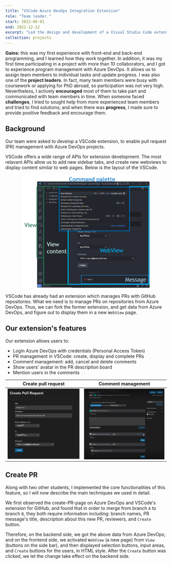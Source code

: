 ```yaml
---
title: "VSCode-Azure DevOps Integration Extension"
role: "Team leader."
start: 2022-09-01
end: 2022-12-22
excerpt: "Led the design and development of a Visual Studio Code extension enabling pull request (PR) workflows with Azure DevOps.<br/><img src='/images/projects/extension-comment-management.png' width='400' />"
collection: projects
---
```


**Gains:** this was my first experience with front-end and back-end programming, and I learned how they work together. In addition, it was my first time participating in a project with more than 10 collaborators, and I got to experience program management with Azure DevOps. It allows us to assign team members to individual tasks and update progress. I was also one of the **project leaders**. In fact, many team members were busy with coursework or applying for PhD abroad, so participation was not very high. Nevertheless, I actively **encouraged** most of them to take part and communicated with team members in time. When someone faced **challenges**, I tried to sought help from more experienced team members and tried to find solutions; and when there was **progress**, I made sure to provide positive feedback and encourage them.

Background
------

Our team were asked to develop a VSCode extension, to enable pull request (PR) management with Azure DevOps projects.

VSCode offers a wide range of APIs for extension development. The most relavant APIs allow us to add new sidebar tabs, and create new webviews to display content similar to web pages. Below is the layout of the VSCode.

<p align="center">
  <img src="/images/projects/extension-VSCode-layout.png" width="400"/>
</p>

VSCode has already had an extension which manages PRs with GitHub repositories. What we need is to manage PRs on repositories from Azure DevOps. Thus, we can fork the former extension, and get data from Azure DevOps, and figure out to display them in a new `WebView` page.

Our extension's features
------

Our extension allows users to:
* Login Azure DevOps with credentials (Personal Access Token)
* PR management in VSCode: create, display and complete PRs
* Comment management: add, cancel and delete comments
* Show users' avatar in the PR description board
* Mention users in the comments

Create pull request         |  Comment management
:-------------------------:|:-------------------------:
<img src='/images/projects/extension-createPR.png' width='300' />  |  <img src='/images/projects/extension-comment-management.png' width='320' />

Create PR
------

Along with two other students, I implemented the core functionalities of this feature, so I will now describe the main techniques we used in detail.

We first observed the create-PR-page on Azure DevOps and VSCode's extension for GitHub, and found that in order to merge from branch `A` to branch `B`, they both require information including: branch names, PR message's title, description about this new PR, reviewers, and `Create` button.

Therefore, on the backend side, we got the above data from Azure DevOps; and on the frontend side, we activated `WebView` (a new page) from `View` (buttons on the side bar), and then displayed selection buttons, input areas, and `Create` buttons for the users, in HTML style. After the `Create` button was clicked, we let the change take effect on the backend side.